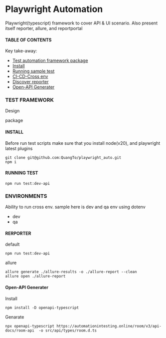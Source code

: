 # Playwright Automation

Playwright(typescript) framework to cover API & UI scenario. Also present itself reporter, allure, and reportportal

#### TABLE OF CONTENTS

Key take-away:

- [Test automation framework package](#test-framework)
- [Install](#install)
- [Running sample test](#running-test)
- [CI-CD-Cross env](#environments)
- [Discover reporter](#rerporter)
- [Open-API Generater](#open-api-generater)

### TEST FRAMEWORK

Design

package <br>

#### INSTALL

Before run test scripts make sure that you install node(v20), and playwright latest plugins

```
git clone git@github.com:QuangTo/playwright_auto.git
npm i
```

#### RUNNING TEST

```
npm run test:dev-api
```

### ENVIRONMENTS

Ability to run cross env. sample here is dev and qa env using dotenv <br>

- dev <br>
- qa <br>

#### RERPORTER

default

```
npm run test:dev-api
```

allure

```
allure generate ./allure-results -o ./allure-report --clean
allure open ./allure-report
```

#### Open-API Generater

Install

```
npm install -D openapi-typescript
```

Genarate

```
npx openapi-typescript https://automationintesting.online/room/v3/api-docs/room-api  -o src/api/types/room.d.ts

```
